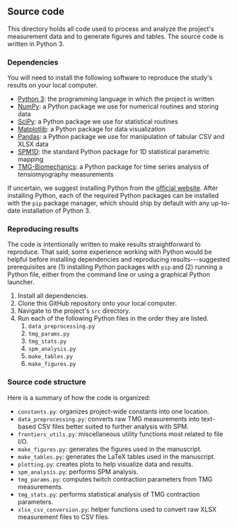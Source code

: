 ## Source code

This directory holds all code used to process and analyze the project's measurement data and to generate figures and tables.
The source code is written in Python 3.

### Dependencies

You will need to install the following software to reproduce the study's results on your local computer.

- [Python 3](https://python.org/): the programming language in which the project is written
- [NumPy](https://numpy.org/): a Python package we use for numerical routines and storing data
- [SciPy](https://scipy.org/): a Python package we use for statistical routines
- [Matplotlib](https://matplotlib.org/): a Python package for data visualization
- [Pandas](https://pandas.pydata.org/): a Python package we use for manipulation of tabular CSV and XLSX data
- [SPM1D](https://spm1d.org/): the standard Python package for 1D statistical parametric mapping
- [TMG-Biomechanics](https://github.com/ejmastnak/tmg): a Python package for time series analysis of tensiomyography measurements

If uncertain, we suggest installing Python from the [official website](https://python.org/).
After installing Python, each of the required Python packages can be installed with the `pip` package manager, which should ship by default with any up-to-date installation of Python 3.

### Reproducing results

The code is intentionally written to make results straightforward to reproduce.
That said, some experience working with Python would be helpful before installing dependencies and reproducing results---suggested prerequisites are (1) installing Python packages with `pip` and (2) running a Python file, either from the command line or using a graphical Python launcher.

1. Install all dependencies.
1. Clone this GitHub repository onto your local computer.
1. Navigate to the project's `src` directory.
1. Run each of the following Python files in the order they are listed.
   1. `data_preprocessing.py`
   1. `tmg_params.py`
   1. `tmg_stats.py`
   1. `spm_analysis.py`
   1. `make_tables.py`
   1. `make_figures.py`

### Source code structure

Here is a summary of how the code is organized:

- `constants.py`: organizes project-wide constants into one location.
- `data_preprocessing.py`: converts raw TMG measurements into text-based CSV files better suited to further analysis with SPM.
- `frontiers_utils.py`: miscellaneous utility functions most related to file I/O.
- `make_figures.py`: generates the figures used in the manuscript.
- `make_tables.py`: generates the LaTeX tables used in the manuscript.
- `plotting.py`: creates plots to help visualize data and results.
- `spm_analysis.py`: performs SPM analysis.
- `tmg_params.py`: computes twitch contraction parameters from TMG measurements.
- `tmg_stats.py`: performs statistical analysis of TMG contraction parameters.
- `xlsx_csv_conversion.py`: helper functions used to convert raw XLSX measurement files to CSV files.


